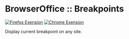 BrowserOffice :: Breakpoints
========

[![Firefox Exension](https://img.shields.io/amo/v/breakpoints.svg?label=firefox)](https://addons.mozilla.org/firefox/addon/breakpoints/)
[![Chrome Exension](https://img.shields.io/chrome-web-store/v/<ID>?label=chrome)](https://chrome.google.com/webstore/detail/breakpoints/<ID>)

Display current breakpoint on any site.
